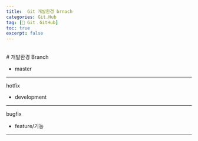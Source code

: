 ```yaml
---
title:  Git 개발환경 brnach
categories: Git.Hub
tag: [🐙 Git﹒GitHub]
toc: true
excerpt: false
---
```

<br>
# 개발환경 Branch

+ master
---
hotfix

+ development
---
bugfix

+ feature/기능
---

<br><br>